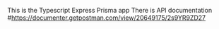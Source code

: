 This is the Typescript Express Prisma app
There is API documentation #https://documenter.getpostman.com/view/20649175/2s9YR9ZD27

